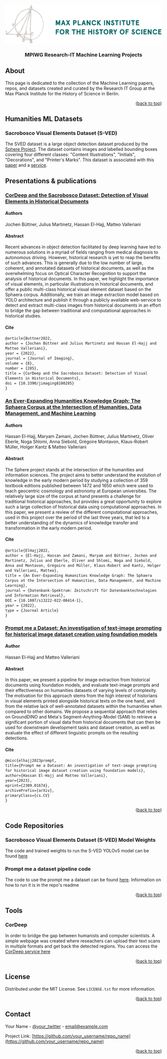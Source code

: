 <!-- Improved compatibility of back to top link: See: https://github.com/othneildrew/Best-README-Template/pull/73 -->
<a name="readme-top"></a>
<!--
*** Thanks for checking out the Best-README-Template. If you have a suggestion
*** that would make this better, please fork the repo and create a pull request
*** or simply open an issue with the tag "enhancement".
*** Don't forget to give the project a star!
*** Thanks again! Now go create something AMAZING! :D
-->



<!-- PROJECT SHIELDS -->
<!--
*** I'm using markdown "reference style" links for readability.
*** Reference links are enclosed in brackets [ ] instead of parentheses ( ).
*** See the bottom of this document for the declaration of the reference variables
*** for contributors-url, forks-url, etc. This is an optional, concise syntax you may use.
*** https://www.markdownguide.org/basic-syntax/#reference-style-links
-->




<!-- PROJECT LOGO -->
<br />
<div align="center">

  <a href="https://www.mpiwg-berlin.mpg.de/research/research-IT">
    <img src="misc/images/mpiwglogo.png" alt="MPIWG-ResearchIT">
  </a>

  <h3 align="center">MPIWG Research-IT Machine Learning Projects</h3>

  <!-- <p align="center">
    An awesome README template to jumpstart your projects!
    <br />
    <a href="https://github.com/othneildrew/Best-README-Template"><strong>Explore the docs »</strong></a>
    <br />
    <br />
    <a href="https://github.com/othneildrew/Best-README-Template">View Demo</a>
    ·
    <a href="https://github.com/othneildrew/Best-README-Template/issues">Report Bug</a>
    ·
    <a href="https://github.com/othneildrew/Best-README-Template/issues">Request Feature</a>
  </p> -->
</div>



<!-- TABLE OF CONTENTS -->
<!-- <details>
  <summary>Table of Contents</summary>
  <ol>
    <li>
      <a href="#about-the-project">About The Project</a>
      <ul>
        <li><a href="#built-with">Built With</a></li>
      </ul>
    </li>
    <li>
      <a href="#getting-started">Getting Started</a>
      <ul>
        <li><a href="#prerequisites">Prerequisites</a></li>
        <li><a href="#installation">Installation</a></li>
      </ul>
    </li>
    <li><a href="#usage">Usage</a></li>
    <li><a href="#roadmap">Roadmap</a></li>
    <li><a href="#contributing">Contributing</a></li>
    <li><a href="#license">License</a></li>
    <li><a href="#contact">Contact</a></li>
    <li><a href="#acknowledgments">Acknowledgments</a></li>
  </ol>
</details> -->



<!-- ABOUT THE PROJECT -->

## About

This page is dedicated to the collection of the Machine Learning papers, repos, and datasets created and curated by the Research IT Group at the Max Planck Institute for the History of Science in Berlin. 

<p align="right">(<a href="#readme-top">back to top</a>)</p>


## Humanities ML Datasets

### Sacrobosco Visual Elements Dataset (S-VED)
The SVED dataset is a large object detection dataset produced by the [Sphere Project](https://sphaera.mpiwg-berlin.mpg.de/). The dataset contains images and labelled bounding boxes covering four different classes: "Content Illustrations", "Initials", "Decorations", and "Printer's Marks". This dataset is associated with this [paper](#cordeep-and-the-sacrobosco-dataset-detection-of-visual-elements-in-historical-documents) and a [service](#cordeep). 


## Presentations & publications
### [CorDeep and the Sacrobosco Dataset: Detection of Visual Elements in Historical Documents](https://doi.org/10.3390/jimaging8100285)
#### Authors
Jochen Büttner, Julius Martinetz, Hassan El-Hajj, Matteo Valleriani
#### Abstract
Recent advances in object detection facilitated by deep learning have led to numerous solutions in a myriad of fields ranging from medical diagnosis to autonomous driving. However, historical research is yet to reap the benefits of such advances. This is generally due to the low number of large, coherent, and annotated datasets of historical documents, as well as the overwhelming focus on Optical Character Recognition to support the analysis of historical documents. In this paper, we highlight the importance of visual elements, in particular illustrations in historical documents, and offer a public multi-class historical visual element dataset based on the Sphaera corpus. Additionally, we train an image extraction model based on YOLO architecture and publish it through a publicly available web-service to detect and extract multi-class images from historical documents in an effort to bridge the gap between traditional and computational approaches in historical studies.
#### Cite

```
@article{Buttner2022,
author = {Jochen Büttner and Julius Martinetz and Hassan El-Hajj and Matteo Valleriani},
year = {2022},
journal = {Journal of Imaging},
volume = {8},
number = {285},
title = {CorDeep and the Sacrobosco Dataset: Detection of Visual Elements in Historical Documents},
doi = {10.3390/jimaging8100285}
}
```

### [An Ever-Expanding Humanities Knowledge Graph: The Sphaera Corpus at the Intersection of Humanities, Data Management, and Machine Learning](https://link.springer.com/article/10.1007/s13222-022-00414-1)

#### Authors
Hassan El-Hajj, Maryam Zamani, Jochen Büttner, Julius Martinetz, Oliver Eberle, Noga Shlomi, Anna Siebold, Grégoire Montavon, Klaus-Robert Müller, Holger Kantz & Matteo Valleriani 

#### Abstract
The Sphere project stands at the intersection of the humanities and information sciences. The project aims to better understand the evolution of knowledge in the early modern period by studying a collection of 359 textbook editions published between 1472 and 1650 which were used to teach geocentric cosmology and astronomy at European universities. The relatively large size of the corpus at hand presents a challenge for traditional historical approaches, but provides a great opportunity to explore such a large collection of historical data using computational approaches. In this paper, we present a review of the different computational approaches, used in this project over the period of the last three years, that led to a better understanding of the dynamics of knowledge transfer and transformation in the early modern period.

#### Cite
```
@article{ElHajj2022,
author = {El-Hajj, Hassan and Zamani, Maryam and Büttner, Jochen and Martinetz, Julius and Eberle, Oliver and Shlomi, Noga and Siebold, Anna and Montavon, Grégoire and Müller, Klaus-Robert and Kantz, Holger and Valleriani, Matteo},
title = {An Ever-Expanding Humanities Knowledge Graph: The Sphaera Corpus at the Intersection of Humanities, Data Management, and Machine Learning},
journal = {Datenbank-Spektrum: Zeitschrift für Datenbanktechnologien und Information Retrieval},
DOI = {10.1007/s13222-022-00414-1},
year = {2022},
type = {Journal Article}
}
```

### [Prompt me a Dataset: An investigation of text-image prompting for historical image dataset creation using foundation models](https://arxiv.org/abs/2309.01674)

#### Author
Hassan El-Hajj and Matteo Valleriani

#### Abstract
In this paper, we present a pipeline for image extraction from historical documents using foundation models, and evaluate text-image prompts and their effectiveness on humanities datasets of varying levels of complexity. The motivation for this approach stems from the high interest of historians in visual elements printed alongside historical texts on the one hand, and from the relative lack of well-annotated datasets within the humanities when compared to other domains. We propose a sequential approach that relies on GroundDINO and Meta's Segment-Anything-Model (SAM) to retrieve a significant portion of visual data from historical documents that can then be used for downstream development tasks and dataset creation, as well as evaluate the effect of different linguistic prompts on the resulting detections.

#### Cite
```
@misc{elhajj2023prompt,
title={Prompt me a Dataset: An investigation of text-image prompting for historical image dataset creation using foundation models}, 
author={Hassan El-Hajj and Matteo Valleriani},
year={2023},
eprint={2309.01674},
archivePrefix={arXiv},
primaryClass={cs.CV}
}
```


<p align="right">(<a href="#readme-top">back to top</a>)</p>

## Code Repositories
### Sacrobosco Visual Elements Dataset (S-VED) Model Weights 
The code and trained weights to run the S-VED YOLOv5 model can be found [here](https://gitlab.gwdg.de/MPIWG/Department-I/sphaera/s-ved-object-detection)

### Prompt me a dataset pipeline code
The code to use the prompt me a dataset can be found [here](https://github.com/hassanhajj910/prompt-me-a-dataset). Information on how to run it is in the repo's readme


<p align="right">(<a href="#readme-top">back to top</a>)</p>

## Tools
### CorDeep
In order to bridge the gap between humanists and computer scientists. A simple webpage was created where reseachers can upload their text scans in multiple formats and get back the detected regions. You can access the [CorDeep service here](https://cordeep.mpiwg-berlin.mpg.de/)



<!-- <p align="right">(<a href="#readme-top">back to top</a>)</p> -->

<!-- ## Notebooks -->

<!-- LICENSE -->

<p align="right">(<a href="#readme-top">back to top</a>)</p>

## License

Distributed under the MIT License. See `LICENSE.txt` for more information.

<p align="right">(<a href="#readme-top">back to top</a>)</p>



<!-- CONTACT -->
## Contact

Your Name - [@your_twitter](https://twitter.com/your_username) - email@example.com

Project Link: [https://github.com/your_username/repo_name](https://github.com/your_username/repo_name)

<p align="right">(<a href="#readme-top">back to top</a>)</p>


